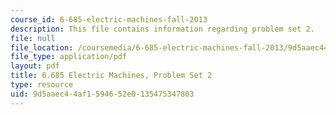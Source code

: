 ```yaml
---
course_id: 6-685-electric-machines-fall-2013
description: This file contains information regarding problem set 2.
file: null
file_location: /coursemedia/6-685-electric-machines-fall-2013/9d5aaec44af1594652e0135475347803_MIT6_685F13_ps02.pdf
file_type: application/pdf
layout: pdf
title: 6.685 Electric Machines, Problem Set 2
type: resource
uid: 9d5aaec4-4af1-5946-52e0-135475347803
---
```


